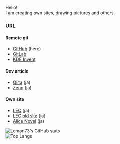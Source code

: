 Hello!<br />
I am creating own sites, drawing pictures and others.

### URL
#### Remote git
- [GitHub](https://github.com/Lemon73-Computing) (here)
- [GitLab](https://gitlab.com/lemon73)
- [KDE Invent](https://invent.kde.org/futurelemon)

#### Dev article
- [Qiita](https://qiita.com/Lemon73) (ja)
- [Zenn](https://zenn.dev/lemon73) (ja)

#### Own site
- [LEC](https://lemon73.gitlab.io) (ja)
- [LEC old site](https://lemon73-computing.github.io/LEC-MainSite/) (ja)
- [Alice Novel](https://alicenovel.web.app) (ja)

![Lemon73's GitHub stats](https://github-readme-stats.vercel.app/api?username=Lemon73-Computing&count_private=true&show_icons=true&rank_icon=github)<br />
![Top Langs](https://github-readme-stats.vercel.app/api/top-langs/?username=Lemon73-Computing&count_private=true)<br />
